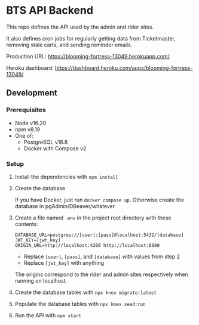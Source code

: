 # BTS API Backend

This repo defines the API used by the admin and rider sites.

It also defines cron jobs for regularly getting data from Ticketmaster,
removing stale carts, and sending reminder emails.

Production URL: https://blooming-fortress-13049.herokuapp.com/

Heroku dashboard: https://dashboard.heroku.com/apps/blooming-fortress-13049/

## Development

### Prerequisites

* Node v16.20
* npm v8.19
* One of:
  * PostgreSQL v16.8
  * Docker with Compose v2

### Setup

1. Install the dependencies with `npm install`

2. Create the database

   If you have Docker, just run `docker compose up`.
   Otherwise create the database in pgAdmin/DBeaver/whatever.

3. Create a file named `.env` in the project root directory with these contents:

   ```
   DATABASE_URL=postgres://[user]:[pass]@localhost:5432/[database]
   JWT_KEY=[jwt_key]
   ORIGIN_URL=http://localhost:4200 http://localhost:8080
   ```

   * Replace `[user]`, `[pass]`, and `[database]` with values from step 2
   * Replace `[jwt_key]` with anything

   The origins correspond to the rider and admin sites respectively when
   running on localhost.

4. Create the database tables with `npx knex migrate:latest`

5. Populate the database tables with `npx knex seed:run`

6. Run the API with `npm start`

